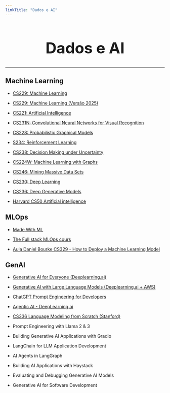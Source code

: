 ```yaml
---
linkTitle: "Dados e AI"
---
```



<div style="text-align: center; margin-top: 2.5rem;">
  <h1 style="font-size: 3rem; font-family:Inter">Dados e AI</h1>
</div>

---

## Machine Learning


- [CS229: Machine Learning](https://youtube.com/playlist?list=PLoROMvodv4rMiGQp3WXShtMGgzqpfVfbU&si=IBCZ2LVtMfTUHRmu)

- [CS229: Machine Learning (Versão 2025)](https://www.youtube.com/watch?v=_NLHFoVNlbg)

- [CS221: Artificial Intelligence](https://youtube.com/playlist?list=PLoROMvodv4rO1NB9TD4iUZ3qghGEGtqNX&si=vkgVMhuX1VOrj0oW)

- [CS231N: Convolutional Neural Networks for Visual Recognition](https://youtube.com/playlist?list=PLzUTmXVwsnXod6WNdg57Yc3zFx_f-RYsq&si=z8uLwPkvmnsSXG3d)

- [CS228: Probabilistic Graphical Models](https://youtube.com/playlist?list=PLoZgVqqHOumTqxIhcdcpOAJOOimrRCGZn&si=tdlSykORpTtUIZvY)

- [S234: Reinforcement Learning](https://youtube.com/playlist?list=PLoROMvodv4rN4wG6Nk6sNpTEbuOSosZdX&si=xqQZU-GlmYrOuogu)

- [CS238: Decision Making under Uncertainty](https://youtube.com/playlist?list=PLEkwz33miFSsJfw4MfZdJcVMX79RrEs--&si=dnz6-tphRirhHw0p)

- [CS224W: Machine Learning with Graphs](https://youtube.com/playlist?list=PLoROMvodv4rPLKxIpqhjhPgdQy7imNkDn&si=L6FEwkQWHcwesLYG)

- [CS246: Mining Massive Data Sets](https://youtube.com/playlist?list=PLLssT5z_DsK9JDLcT8T62VtzwyW9LNepV&si=mINQNbkal9GqAo-P)

- [CS230: Deep Learning](https://youtube.com/playlist?list=PLoROMvodv4rOABXSygHTsbvUz4G_YQhOb&si=Y-6HVPuARagD0PX5)

- [CS236: Deep Generative Models](https://youtube.com/playlist?list=PLoROMvodv4rPOWA-omMM6STXaWW4FvJT8&si=53MLyVMpUxdEoz52)

- [Harvard CS50 Artificial intelligence](https://youtu.be/5NgNicANyqM?si=HL29B3LpG9xanqU9)



## MLOps


- [Made With ML](https://madewithml.com/?ref=mrdbourke.com#mlops)

- [The Full stack MLOps cours](https://fullstackdeeplearning.com/course/2022/)

- [Aula Daniel Bourke CS329 - How to Deploy a Machine Learning Model](https://www.youtube.com/watch?v=fw6NMQrYc6w)


## GenAI

- [Generative AI for Everyone (Deeplearning.ai)](https://www.coursera.org/learn/generative-ai-for-everyone)

- [Generative AI with Large Language Models (Deeplearning.ai + AWS)](https://www.coursera.org/learn/generative-ai-with-llms)

- [ChatGPT Prompt Engineering for Developers](https://www.deeplearning.ai/short-courses/chatgpt-prompt-engineering-for-developers/)

- [Agentic AI - DeepLearning.ai](https://www.deeplearning.ai/courses/agentic-ai/)

- [CS336 Language Modeling from Scratch (Stanford)](https://www.youtube.com/playlist?list=PLoROMvodv4rOY23Y0BoGoBGgQ1zmU_MT_)

- Prompt Engineering with Llama 2 & 3

- Building Generative AI Applications with Gradio

- LangChain for LLM Application Development

- AI Agents in LangGraph

- Building AI Applications with Haystack

- Evaluating and Debugging Generative AI Models

- Generative AI for Software Development